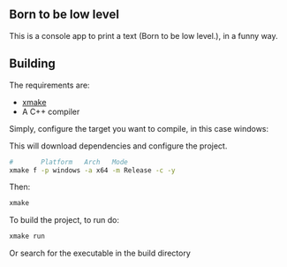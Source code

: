 ## Born to be low level

This is a console app to print a text (Born to be low level.), in a funny way.

## Building

The requirements are:

* [xmake](https://xmake.io)
* A C++ compiler

Simply, configure the target you want to compile, in this case windows:

This will download dependencies and configure the project.

```bash
#       Platform   Arch   Mode
xmake f -p windows -a x64 -m Release -c -y
```

Then:

```bash
xmake
```

To build the project, to run do:

```bash
xmake run
```

Or search for the executable in the build directory
